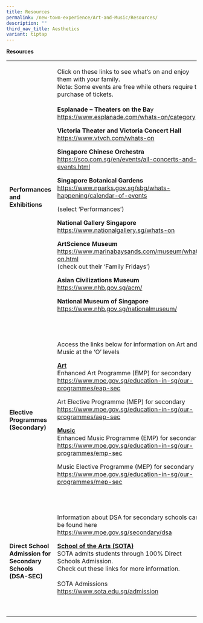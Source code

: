 ```yaml
---
title: Resources
permalink: /new-town-experience/Art-and-Music/Resources/
description: ""
third_nav_title: Aesthetics
variant: tiptap
---
```

<p><strong>Resources</strong>
</p>
<table style="minWidth: 50px">
<colgroup>
<col>
<col>
</colgroup>
<tbody>
<tr>
<td rowspan="1" colspan="1">
<p><strong>Performances and Exhibitions</strong>
</p>
</td>
<td rowspan="1" colspan="1">
<p>Click on these links to see what’s on and enjoy them with your family.
<br>Note: Some events are free while others require the purchase of tickets.
<br>
<br><strong>Esplanade – Theaters on the Ba</strong>y
<br><a href="https://www.esplanade.com/whats-on/category" rel="noopener noreferrer nofollow" target="_blank">https://www.esplanade.com/whats-on/category</a>
</p>
<p></p>
<p><strong>Victoria Theater and Victoria Concert Hall</strong>
<br><a href="https://www.vtvch.com/whats-on" rel="noopener noreferrer nofollow" target="_blank">https://www.vtvch.com/whats-on</a>
</p>
<p></p>
<p><strong>Singapore Chinese Orchestra</strong>
<br><a href="https://sco.com.sg/en/events/all-concerts-and-events.html" rel="noopener noreferrer nofollow" target="_blank">https://sco.com.sg/en/events/all-concerts-and-events.html</a>
</p>
<p><strong>Singapore Botanical Gardens</strong>
<br><a href="https://www.nparks.gov.sg/sbg/whats-happening/calendar-of-events" rel="noopener noreferrer nofollow" target="_blank">https://www.nparks.gov.sg/sbg/whats-happening/calendar-of-events</a>
</p>
<p>(select ‘Performances’)</p>
<p><strong>National Gallery Singapore</strong>
<br><a href="https://www.nationalgallery.sg/whats-on" rel="noopener noreferrer nofollow" target="_blank">https://www.nationalgallery.sg/whats-on</a>
</p>
<p><strong>ArtScience Museum</strong>
<br><a href="https://www.marinabaysands.com/museum/whats-on.html" rel="noopener noreferrer nofollow" target="_blank">https://www.marinabaysands.com/museum/whats-on.html</a>
<br>(check out their ‘Family Fridays’)</p>
<p><strong>Asian Civilizations Museum</strong>
<br><a href="https://www.nhb.gov.sg/acm" rel="noopener noreferrer nofollow" target="_blank">https://www.nhb.gov.sg/acm/</a>
</p>
<p><strong>National Museum of Singapore</strong>
<br><a href="https://www.nhb.gov.sg/nationalmuseum/" rel="noopener noreferrer nofollow" target="_blank">https://www.nhb.gov.sg/nationalmuseum/</a>
</p>
<p>&nbsp;</p>
</td>
</tr>
<tr>
<td rowspan="1" colspan="1">
<p><strong>Elective Programmes (Secondary)</strong>
</p>
</td>
<td rowspan="1" colspan="1">
<p>Access the links below for information on Art and Music at the ‘O’ levels</p>
<p><strong><u>Art</u></strong>
<br>Enhanced Art Programme (EMP) for secondary
<br><a href="https://www.moe.gov.sg/education-in-sg/our-programmes/eap-sec" rel="noopener noreferrer nofollow" target="_blank">https://www.moe.gov.sg/education-in-sg/our-programmes/eap-sec</a>
</p>
<p>Art Elective Programme (MEP) for secondary
<br><a href="https://www.moe.gov.sg/education-in-sg/our-programmes/aep-sec" rel="noopener noreferrer nofollow" target="_blank">https://www.moe.gov.sg/education-in-sg/our-programmes/aep-sec</a>
</p>
<p><strong><u>Music</u></strong>
<br>Enhanced Music Programme (EMP) for secondary
<br><a href="https://www.moe.gov.sg/education-in-sg/our-programmes/emp-sec" rel="noopener noreferrer nofollow" target="_blank">https://www.moe.gov.sg/education-in-sg/our-programmes/emp-sec</a>
</p>
<p>Music Elective Programme (MEP) for secondary
<br><a href="https://www.moe.gov.sg/education-in-sg/our-programmes/mep-sec" rel="noopener noreferrer nofollow" target="_blank">https://www.moe.gov.sg/education-in-sg/our-programmes/mep-sec</a>
</p>
<p>&nbsp;</p>
</td>
</tr>
<tr>
<td rowspan="1" colspan="1">
<p><strong>Direct School Admission for Secondary Schools (DSA-SEC)</strong>
</p>
</td>
<td rowspan="1" colspan="1">
<p>Information about DSA for secondary schools can be found here <a href="https://www.moe.gov.sg/secondary/dsa" rel="noopener noreferrer nofollow" target="_blank">https://www.moe.gov.sg/secondary/dsa</a>
</p>
<p><strong><u>School of the Arts (SOTA)</u></strong>
<br>SOTA admits students through 100% Direct Schools Admission.
<br>Check out these links for more information.
<br>
<br>SOTA Admissions
<br><a href="https://www.sota.edu.sg/admission" rel="noopener noreferrer nofollow" target="_blank">https://www.sota.edu.sg/admission</a>
</p>
<p>&nbsp;</p>
</td>
</tr>
</tbody>
</table>
<p></p>